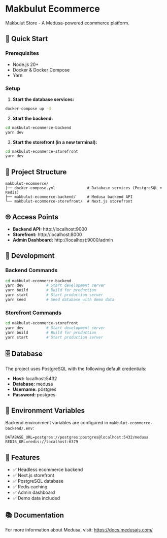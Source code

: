 # Makbulut Ecommerce

Makbulut Store - A Medusa-powered ecommerce platform.

## 🚀 Quick Start

### Prerequisites
- Node.js 20+
- Docker & Docker Compose
- Yarn

### Setup

1. **Start the database services:**
```bash
docker-compose up -d
```

2. **Start the backend:**
```bash
cd makbulut-ecommerce-backend
yarn dev
```

3. **Start the storefront (in a new terminal):**
```bash
cd makbulut-ecommerce-storefront
yarn dev
```

## 📁 Project Structure

```
makbulut-ecommerce/
├── docker-compose.yml              # Database services (PostgreSQL + Redis)
├── makbulut-ecommerce-backend/     # Medusa backend API
└── makbulut-ecommerce-storefront/  # Next.js storefront
```

## 🌐 Access Points

- **Backend API:** http://localhost:9000
- **Storefront:** http://localhost:8000
- **Admin Dashboard:** http://localhost:9000/admin

## 🔧 Development

### Backend Commands
```bash
cd makbulut-ecommerce-backend
yarn dev          # Start development server
yarn build        # Build for production
yarn start        # Start production server
yarn seed         # Seed database with demo data
```

### Storefront Commands
```bash
cd makbulut-ecommerce-storefront
yarn dev          # Start development server
yarn build        # Build for production
yarn start        # Start production server
```

## 🗄️ Database

The project uses PostgreSQL with the following default credentials:
- **Host:** localhost:5432
- **Database:** medusa
- **Username:** postgres
- **Password:** postgres

## 📝 Environment Variables

Backend environment variables are configured in `makbulut-ecommerce-backend/.env`:
```
DATABASE_URL=postgres://postgres:postgres@localhost:5432/medusa
REDIS_URL=redis://localhost:6379
```

## 🎯 Features

- ✅ Headless ecommerce backend
- ✅ Next.js storefront
- ✅ PostgreSQL database
- ✅ Redis caching
- ✅ Admin dashboard
- ✅ Demo data included

## 📚 Documentation

For more information about Medusa, visit: https://docs.medusajs.com/ 